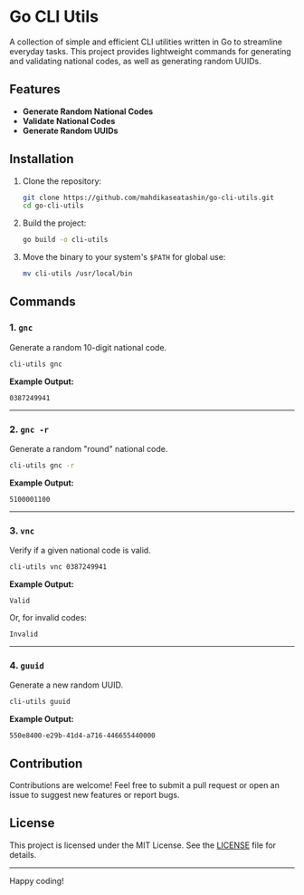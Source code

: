 
# Go CLI Utils

A collection of simple and efficient CLI utilities written in Go to streamline everyday tasks. This project provides lightweight commands for generating and validating national codes, as well as generating random UUIDs.

## Features

- **Generate Random National Codes**
- **Validate National Codes**
- **Generate Random UUIDs**

## Installation

1. Clone the repository:
   ```bash
   git clone https://github.com/mahdikaseatashin/go-cli-utils.git
   cd go-cli-utils
   ```

2. Build the project:
   ```bash
   go build -o cli-utils
   ```

3. Move the binary to your system's `$PATH` for global use:
   ```bash
   mv cli-utils /usr/local/bin
   ```

## Commands

### 1. `gnc`
Generate a random 10-digit national code.

```bash
cli-utils gnc
```

**Example Output:**
```
0387249941
```

---

### 2. `gnc -r`
Generate a random "round" national code.

```bash
cli-utils gnc -r
```

**Example Output:**
```
5100001100
```

---

### 3. `vnc`
Verify if a given national code is valid.

```bash
cli-utils vnc 0387249941
```

**Example Output:**
```
Valid
```

Or, for invalid codes:

```
Invalid
```

---

### 4. `guuid`
Generate a new random UUID.

```bash
cli-utils guuid
```

**Example Output:**
```
550e8400-e29b-41d4-a716-446655440000
```

## Contribution

Contributions are welcome! Feel free to submit a pull request or open an issue to suggest new features or report bugs.

## License

This project is licensed under the MIT License. See the [LICENSE](LICENSE) file for details.

---

Happy coding!

